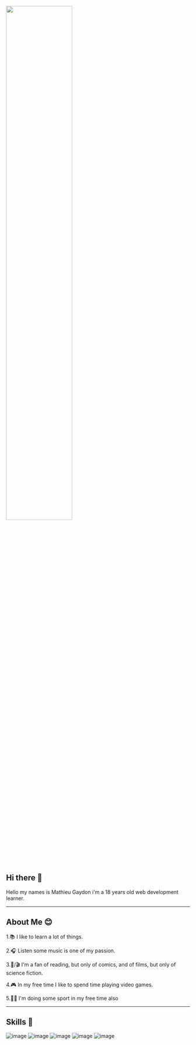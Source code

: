 <img height="60%"
  align="center"
  src="https://ibb.co/hDWY6zt"
/>
## Hi there 👋
Hello my names is Mathieu Gaydon i'm a 18 years old web development learner.

---
## About Me 😊
1.📚 I like to learn a lot of things.

2.🎧 Listen some music is one of my passion.

3.📖/🎬 I'm a fan of reading, but only of comics, and of films, but only of science fiction. 

4.🎮 In my free time I like to spend time playing video games.

5.🏋️‍♀️ I'm doing some sport in my free time also

---

## Skills 🔧
![image](https://github.com/user-attachments/assets/6c08ab08-4a19-4d9a-95e5-1115d633fd8f)
![image](https://github.com/user-attachments/assets/2a248ba7-11bb-48b7-9ebb-914427c60ba9)
![image](https://github.com/user-attachments/assets/34c97c07-c17f-4fb5-9654-ac98c22136ed)
![image](https://github.com/user-attachments/assets/c80c8484-8f9d-453a-814f-9bbeb952a3e3)
![image](https://github.com/user-attachments/assets/e6c27362-4f98-4426-b1d0-1c0aca86efa6)




